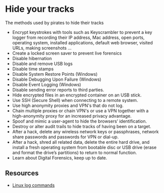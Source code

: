 # Hide your tracks

The methods used by pirates to hide their tracks

* Encrypt keystrokes with tools such as Keyscrambler to prevent a key logger from recording their IP address, Mac address, open ports, operating system, installed applications, default web browser, visited URLs, making screenshots …
* Create a locked screen saver to prevent live forensics
* Disable hibernation
* Disable and remove USB logs
* Disable time stamps
* Disable System Restore Points (Windows)
* Disable Debugging Upon Failure (Windows)
* Disable Event Logging (Windows)
* Disable sending error reports to third parties.
* Hide encrypted files in an encrypted container on an USB stick.
* Use SSH (Secure Shell) when connecting to a remote system.
* Use high anonymity proxies and VPN's that do not log.
* Chain multiple proxies or chain VPN's or use a VPN together with a high-anonymity proxy for an increased privacy advantage.
* Spoof and mimic a user-agent to hide the browsers’ identification.
* Destroy or alter audit trails to hide tracks of having been on a target.
* After a hack, delete any wireless network keys or passphrases, network share passwords and passwords for VPN or dial-up.
* After a hack, shred all related data, delete the entire hard drive, and install a fresh operating system from bootable disc or USB drive (erase and format the drive’s partitions) to return to normal function.
* Learn about Digital Forensics, keep up to date.

## Resources
* [Linux log commands](../../resources/Linux-log-commands.md)